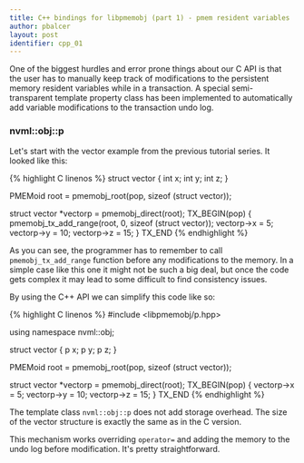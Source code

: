 ```yaml
---
title: C++ bindings for libpmemobj (part 1) - pmem resident variables
author: pbalcer
layout: post
identifier: cpp_01
---
```


One of the biggest hurdles and error prone things about our C API is that the
user has to manually keep track of modifications to the persistent memory resident
variables while in a transaction. A special semi-transparent template property
class has been implemented to automatically add variable modifications to the
transaction undo log.

### nvml::obj::p

Let's start with the vector example from the previous tutorial series. It looked
like this:

{% highlight C linenos %}
struct vector {
	int x;
	int y;
	int z;
}

PMEMoid root = pmemobj_root(pop, sizeof (struct vector));

struct vector *vectorp = pmemobj_direct(root);
TX_BEGIN(pop) {
	pmemobj_tx_add_range(root, 0, sizeof (struct vector));
	vectorp->x = 5;
	vectorp->y = 10;
	vectorp->z = 15;
} TX_END
{% endhighlight %}

As you can see, the programmer has to remember to call `pmemobj_tx_add_range`
function before any modifications to the memory. In a simple case like this one
it might not be such a big deal, but once the code gets complex it may lead to
some difficult to find consistency issues.

By using the C++ API we can simplify this code like so:

{% highlight C linenos %}
#include <libpmemobj/p.hpp>

using namespace nvml::obj;

struct vector {
	p<int> x;
	p<int> y;
	p<int> z;
}

PMEMoid root = pmemobj_root(pop, sizeof (struct vector));

struct vector *vectorp = pmemobj_direct(root);
TX_BEGIN(pop) {
	vectorp->x = 5;
	vectorp->y = 10;
	vectorp->z = 15;
} TX_END
{% endhighlight %}

The template class `nvml::obj::p` does not add storage overhead. The size of
the vector structure is exactly the same as in the C version.

This mechanism works overriding `operator=` and adding the memory to the undo log
before modification. It's pretty straightforward.
